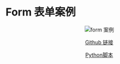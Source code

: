 # Form 表单案例

<center>

![form 案例](https://cdn.jsdelivr.net/gh/FXTD-ODYSSEY/QBinder@master/example/form/demo.gif)

[Github 链接](https://github.com/FXTD-ODYSSEY/QBinder/tree/master/example/form)

[Python脚本](https://github.com/FXTD-ODYSSEY/QBinder/blob/master/example/form/main.py) 

</center>
